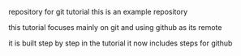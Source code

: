 repository for git tutorial
this is an example repository

this tutorial focuses mainly on git and using github as its remote

it is built step by step in the tutorial
it now includes steps for github

